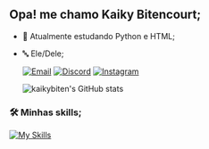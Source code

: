 ## Opa! me chamo Kaiky Bitencourt;

- 🌱 Atualmente estudando Python e HTML;
- 🔤 Ele/Dele;

  [![Email](https://img.shields.io/badge/Gmail-D14836?style=for-the-badge&logo=gmail&logoColor=white)](mailto:kaiky.developer.com?subject-Help) 
  [![Discord](https://img.shields.io/badge/Discord-7289DA?style=for-the-badge&logo=discord&logoColor=white)](https://discord.com/invite/3g4eWY4D) 
  [![Instagram](https://img.shields.io/badge/Instagram-E4405F?style=for-the-badge&logo=instagram&logoColor=white)](https://www.instagram.com/_leccy.meter/)

  ![kaikybiten's GitHub stats](https://github-readme-stats.vercel.app/api?username=kaikybiten&show_icons=true&theme=dark)

### 🛠️ Minhas skills;

  [![My Skills](https://skillicons.dev/icons?i=gamemakerstudio)](https://skillicons.dev)
